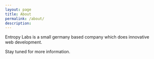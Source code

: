 ```yaml
---
layout: page
title: About
permalink: /about/
description: 
---
```


Entropy Labs is a small germany based company which does innovative web development.

Stay tuned for more information.
